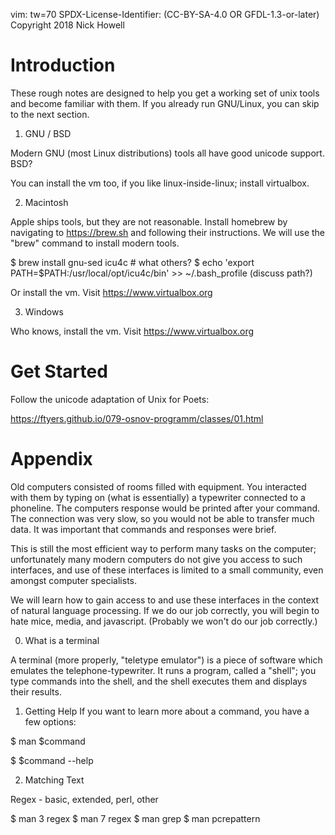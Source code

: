 vim: tw=70
SPDX-License-Identifier: (CC-BY-SA-4.0 OR GFDL-1.3-or-later)
Copyright 2018 Nick Howell

Introduction
==========

These rough notes are designed to help you get a working set of unix
tools and become familiar with them. If you already run GNU/Linux, you
can skip to the next section.


1. GNU / BSD

Modern GNU (most Linux distributions) tools all have good unicode
support. BSD?

You can install the vm too, if you like linux-inside-linux; install
virtualbox.

2. Macintosh

Apple ships tools, but they are not reasonable. Install homebrew by
navigating to https://brew.sh and following their instructions. We
will use the "brew" command to install modern tools.

$ brew install gnu-sed icu4c # what others?
$ echo 'export PATH=$PATH:/usr/local/opt/icu4c/bin' >> ~/.bash_profile
(discuss path?)

Or install the vm. Visit https://www.virtualbox.org

3. Windows

Who knows, install the vm. Visit https://www.virtualbox.org

Get Started
===========

Follow the unicode adaptation of Unix for Poets:

https://ftyers.github.io/079-osnov-programm/classes/01.html


Appendix
===========

Old computers consisted of rooms filled with equipment. You interacted
with them by typing on (what is essentially) a typewriter connected to
a phoneline. The computers response would be printed after your
command. The connection was very slow, so you would not be able to
transfer much data. It was important that commands and responses were
brief.

This is still the most efficient way to perform many tasks on the
computer; unfortunately many modern computers do not give you access
to such interfaces, and use of these interfaces is limited to a small
community, even amongst computer specialists.

We will learn how to gain access to and use these interfaces in the
context of natural language processing. If we do our job correctly,
you will begin to hate mice, media, and javascript. (Probably we won't
do our job correctly.)

0. What is a terminal

A terminal (more properly, "teletype emulator") is a piece of software
which emulates the telephone-typewriter. It runs a program, called a
"shell"; you type commands into the shell, and the shell executes them
and displays their results.

1. Getting Help
If you want to learn more about a command, you have a few options:

$ man $command

$ $command --help

2. Matching Text

Regex - basic, extended, perl, other

$ man 3 regex
$ man 7 regex
$ man grep
$ man pcrepattern



